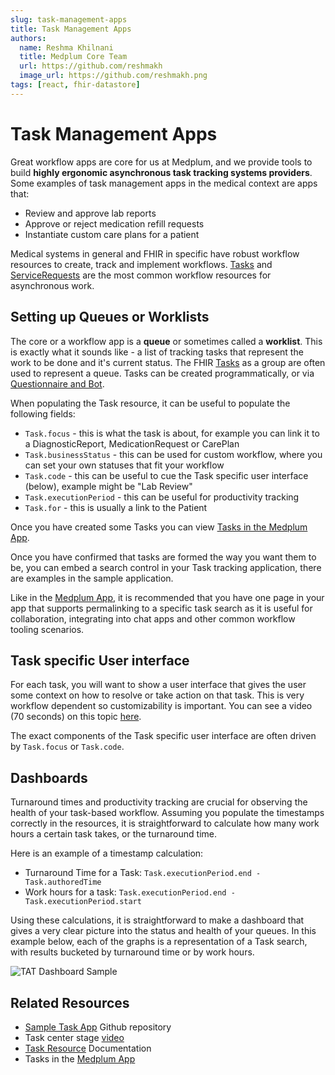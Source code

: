 ```yaml
---
slug: task-management-apps
title: Task Management Apps
authors:
  name: Reshma Khilnani
  title: Medplum Core Team
  url: https://github.com/reshmakh
  image_url: https://github.com/reshmakh.png
tags: [react, fhir-datastore]
---
```


# Task Management Apps

Great workflow apps are core for us at Medplum, and we provide tools to build **highly ergonomic asynchronous task tracking systems providers**. Some examples of task management apps in the medical context are apps that:

- Review and approve lab reports
- Approve or reject medication refill requests
- Instantiate custom care plans for a patient

Medical systems in general and FHIR in specific have robust workflow resources to create, track and implement workflows. [Tasks](/docs/api/fhir/resources/task) and [ServiceRequests](/docs/api/fhir/resources/servicerequest) are the most common workflow resources for asynchronous work.

## Setting up Queues or Worklists

The core or a workflow app is a **queue** or sometimes called a **worklist**. This is exactly what it sounds like - a list of tracking tasks that represent the work to be done and it's current status. The FHIR [Tasks](/docs/api/fhir/resources/task) as a group are often used to represent a queue. Tasks can be created programmatically, or via [Questionnaire and Bot](/docs/bots/bot-for-questionnaire-response).

When populating the Task resource, it can be useful to populate the following fields:

- `Task.focus` - this is what the task is about, for example you can link it to a DiagnosticReport, MedicationRequest or CarePlan
- `Task.businessStatus` - this can be used for custom workflow, where you can set your own statuses that fit your workflow
- `Task.code` - this can be useful to cue the Task specific user interface (below), example might be "Lab Review"
- `Task.executionPeriod` - this can be useful for productivity tracking
- `Task.for` - this is usually a link to the Patient

Once you have created some Tasks you can view [Tasks in the Medplum App](https://app.medplum.com/Task?_count=20&_fields=id,_lastUpdated,businessStatus,status,intent,owner,focus,code&_offset=0&_sort=-_lastUpdated).

Once you have confirmed that tasks are formed the way you want them to be, you can embed a search control in your Task tracking application, there are examples in the sample application.

Like in the [Medplum App](https://app.medplum.com/Task), it is recommended that you have one page in your app that supports permalinking to a specific task search as it is useful for collaboration, integrating into chat apps and other common workflow tooling scenarios.

## Task specific User interface

For each task, you will want to show a user interface that gives the user some context on how to resolve or take action on that task. This is very workflow dependent so customizability is important. You can see a video (70 seconds) on this topic [here](https://youtu.be/6bKrcT5SuOQ).

The exact components of the Task specific user interface are often driven by `Task.focus` or `Task.code`.

## Dashboards

Turnaround times and productivity tracking are crucial for observing the health of your task-based workflow. Assuming you populate the timestamps correctly in the resources, it is straightforward to calculate how many work hours a certain task takes, or the turnaround time.

Here is an example of a timestamp calculation:

- Turnaround Time for a Task: `Task.executionPeriod.end - Task.authoredTime`
- Work hours for a task: `Task.executionPeriod.end - Task.executionPeriod.start`

Using these calculations, it is straightforward to make a dashboard that gives a very clear picture into the status and health of your queues. In this example below, each of the graphs is a representation of a Task search, with results bucketed by turnaround time or by work hours.

![TAT Dashboard Sample](/img/blog/tat-dashboard-sample.jpg)

## Related Resources

- [Sample Task App](https://github.com/medplum/medplum-task-demo) Github repository
- Task center stage [video](https://youtu.be/6bKrcT5SuOQ)
- [Task Resource](/docs/api/fhir/resources/task) Documentation
- Tasks in the [Medplum App](https://app.medplum.com/Task)
